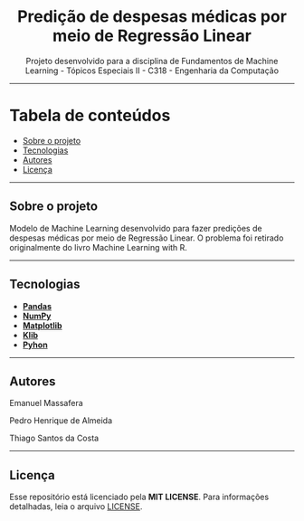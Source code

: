 <h1 align="center">Predição de despesas médicas por meio de Regressão Linear</h1>

<p align="center">Projeto desenvolvido para a disciplina de Fundamentos de Machine Learning - Tópicos Especiais II - C318 - Engenharia da Computação</p>

---

Tabela de conteúdos
=================
<!--ts-->
   * [Sobre o projeto](#-sobre-o-projeto)
   * [Tecnologias](#-tecnologias)
   * [Autores](#-autores)
   * [Licença](#-licenca)
<!--te-->

---

## Sobre o projeto <a name="-sobre-o-projeto" style="text-decoration:none"></a>

Modelo de Machine Learning desenvolvido para fazer predições de despesas médicas por meio de Regressão Linear. O problema foi retirado originalmente do livro Machine Learning with R.

---

## Tecnologias <a name="-tecnologias" style="text-decoration:none"></a>

- **[Pandas](https://pandas.pydata.org/)**
- **[NumPy](https://numpy.org/)**
- **[Matplotlib](https://matplotlib.org/)**
- **[Klib](https://github.com/akanz1/klib)**
- **[Pyhon](https://www.python.org/)**

---

## Autores <a name="-autores" style="text-decoration:none"></a>

<p>Emanuel Massafera</p>
<p>Pedro Henrique de Almeida</p>
<p>Thiago Santos da Costa</p>

---

## Licença <a name="-licenca" style="text-decoration:none"></a>

Esse repositório está licenciado pela **MIT LICENSE**. Para informações detalhadas, leia o arquivo [LICENSE](https://github.com/emanuelmassafera/projeto-C318/blob/main/LICENSE). 

